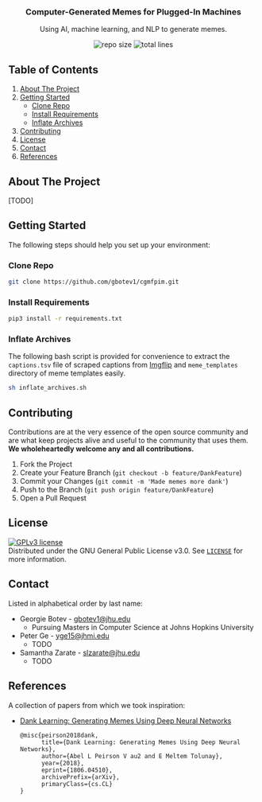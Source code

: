 <!-- INFO -->
<p align="center">
  <h3 align="center">Computer-Generated Memes for Plugged-In Machines</h3>
  <p align="center">
    Using AI, machine learning, and NLP to generate memes.
    <br/>
  </p>
</p>

<!-- SHIELDS -->
<p align="center">
    <img alt="repo size" src="https://img.shields.io/github/repo-size/gbotev1/cgmfpim?style=for-the-badge"/>
    <img alt="total lines" src="https://img.shields.io/tokei/lines/github/gbotev1/cgmfpim?style=for-the-badge"/>
</p>

<!-- TABLE OF CONTENTS -->
## Table of Contents
<ol>
  <li><a href="#about-the-project">About The Project</a></li>
  <li>
    <a href="#getting-started">Getting Started</a>
    <ul>
      <li><a href="#clone-repo">Clone Repo</a></li>
      <li><a href="#install-requirements">Install Requirements</a></li>
      <li><a href="#inflate-archives">Inflate Archives</a></li>
    </ul>
  </li>
  <li><a href="#contributing">Contributing</a></li>
  <li><a href="#license">License</a></li>
  <li><a href="#contact">Contact</a></li>
  <li><a href="#references">References</a></li>
</ol>

<!-- ABOUT THE PROJECT -->
## About The Project

[TODO]

<!-- GETTING STARTED -->
## Getting Started

The following steps should help you set up your environment:

### Clone Repo

```sh
git clone https://github.com/gbotev1/cgmfpim.git
```

### Install Requirements

```sh
pip3 install -r requirements.txt
```

### Inflate Archives

The following bash script is provided for convenience to extract the `captions.tsv` file of scraped captions from [Imgflip](https://imgflip.com) and `meme_templates` directory of meme templates easily.
```sh
sh inflate_archives.sh
```

<!-- CONTRIBUTING -->
## Contributing

Contributions are at the very essence of the open source community and are what keep projects alive and useful to the community that uses them. **We wholeheartedly welcome any and all contributions.**

1. Fork the Project
2. Create your Feature Branch (`git checkout -b feature/DankFeature`)
3. Commit your Changes (`git commit -m 'Made memes more dank'`)
4. Push to the Branch (`git push origin feature/DankFeature`)
5. Open a Pull Request

<!-- LICENSE -->
## License

[![GPLv3 license](https://img.shields.io/badge/License-GPLv3-blue.svg)](http://perso.crans.org/besson/LICENSE.html)<br/>
Distributed under the GNU General Public License v3.0. See [`LICENSE`](LICENSE) for more information.

<!-- CONTACT -->
## Contact

Listed in alphabetical order by last name:
* Georgie Botev - gbotev1@jhu.edu
	* Pursuing Masters in Computer Science at Johns Hopkins University
* Peter Ge - yge15@jhmi.edu
  * TODO
* Samantha Zarate - slzarate@jhu.edu
  * TODO

<!-- REFERENCES -->
## References

A collection of papers from which we took inspiration:
* [Dank Learning: Generating Memes Using Deep Neural Networks](https://arxiv.org/pdf/1806.04510.pdf)
	```
	@misc{peirson2018dank,
	      title={Dank Learning: Generating Memes Using Deep Neural Networks}, 
	      author={Abel L Peirson V au2 and E Meltem Tolunay},
	      year={2018},
	      eprint={1806.04510},
	      archivePrefix={arXiv},
	      primaryClass={cs.CL}
	}
	```
